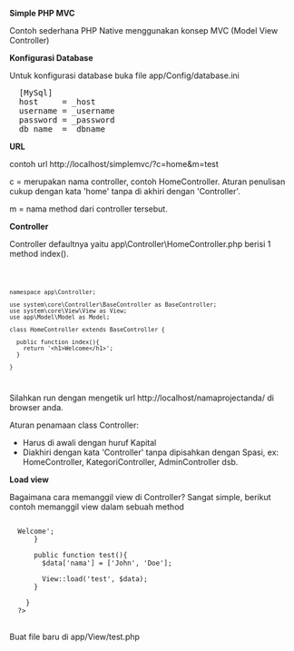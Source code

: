 <b>Simple PHP MVC</b>
<p>Contoh sederhana PHP Native menggunakan konsep MVC (Model View Controller)</p>

<b>Konfigurasi Database</b>

Untuk konfigurasi database buka file
app/Config/database.ini

<pre>
  [MySql]
  host     = _host
  username = _username
  password = _password
  db_name  = _dbname
</pre>

<b>URL</b>

contoh url http://localhost/simplemvc/?c=home&m=test

c = merupakan nama controller, contoh HomeController. Aturan penulisan cukup dengan kata 'home' tanpa di akhiri dengan 'Controller'.

m = nama method dari controller tersebut.

<b>Controller</b>

Controller defaultnya yaitu app\Controller\HomeController.php
berisi 1 method index().

<code>

    namespace app\Controller;

    use system\core\Controller\BaseController as BaseController;
    use system\core\View\View as View;
    use app\Model\Model as Model;

    class HomeController extends BaseController {

      public function index(){
        return '<h1>Welcome</h1>';
      }

    }
    
</code>

Silahkan run dengan mengetik url http://localhost/namaprojectanda/ di browser anda.

Aturan penamaan class Controller:
- Harus di awali dengan huruf Kapital
- Diakhiri dengan kata 'Controller' tanpa dipisahkan dengan Spasi, ex: HomeController, KategoriController, AdminController dsb.

<b>Load view</b>

Bagaimana cara memanggil view di Controller?
Sangat simple, berikut contoh memanggil view dalam sebuah method

<pre>
<code>
  <?php
  
    namespace app\Controller;

    use system\core\Controller\BaseController as BaseController;
    use system\core\View\View as View;
    use app\Model\Model as Model;

    class HomeController extends BaseController {

      public function index(){
        return '<h1>Welcome</h1>';
      }
      
      public function test(){
        $data['nama'] = ['John', 'Doe'];
        
        View::load('test', $data);
      }

    }
  ?>
</code>
</pre>

Buat file baru di app/View/test.php

<pre>
<code>
  <?php print_r($nama); ?>
</code>
</pre>
